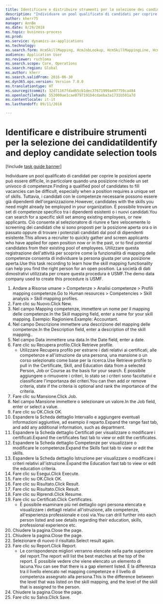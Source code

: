 ```yaml
--- 
title: Identificare e distribuire strumenti per la selezione dei candidati
description: "Individuare un pool qualificato di candidati per coprire le posizioni aperte può essere difficile, in particolare quando una posizione richiede un set univoco di competenze."
author: kherr75
manager: AnnBe
ms.date: 8/29/2018
ms.topic: business-process
ms.prod: 
ms.service: dynamics-ax-applications
ms.technology: 
ms.search.form: HcmSkillMapping, HcmJobLookup, HcmSkillMappingLine, HcmPersonCertificate, CCHTMLPrintPreview
audience: Application User
ms.reviewer: rschloma
ms.search.scope: Core, Operations
ms.search.region: Global
ms.author: kherr
ms.search.validFrom: 2016-06-30
ms.dyn365.ops.version: Version 7.0.0
ms.translationtype: HT
ms.sourcegitcommit: 32d71167fdad65cb1dec37671999a497759ca484
ms.openlocfilehash: 552009ae1cae0797191b4cdaeba3a1731b501a7d
ms.contentlocale: it-it
ms.lasthandoff: 09/11/2018

---
```

# <a name="identify-and-deploy-candidate-selection-tools"></a><span data-ttu-id="bdcc2-103">Identificare e distribuire strumenti per la selezione dei candidati</span><span class="sxs-lookup"><span data-stu-id="bdcc2-103">Identify and deploy candidate selection tools</span></span>

[!include [task guide banner](../../includes/task-guide-banner.md)]

<span data-ttu-id="bdcc2-104">Individuare un pool qualificato di candidati per coprire le posizioni aperte può essere difficile, in particolare quando una posizione richiede un set univoco di competenze.</span><span class="sxs-lookup"><span data-stu-id="bdcc2-104">Finding a qualified pool of candidates to fill vacancies can be difficult, especially when a position requires a unique set of skills.</span></span>  <span data-ttu-id="bdcc2-105">Tuttavia, i candidati con le competenze necessarie possono essere già dipendenti dell'organizzazione.</span><span class="sxs-lookup"><span data-stu-id="bdcc2-105">However, candidates with the skills you need might already be employed in your organization.</span></span> <span data-ttu-id="bdcc2-106">È possibile trovare un set di competenze specifico tra i dipendenti esistenti o i nuovi candidati.</span><span class="sxs-lookup"><span data-stu-id="bdcc2-106">You can search for a specific skill set among existing employees, or new applicants.</span></span> <span data-ttu-id="bdcc2-107">Ciò consente al selezionatore di riunire e fare velocemente lo screening dei candidati che si sono proposti per la posizione aperta ora o in passato oppure di trovare i potenziali candidati dal pool di dipendenti esistente.</span><span class="sxs-lookup"><span data-stu-id="bdcc2-107">This allows a recruiter to quickly gather and screen applicants who have applied for open position now or in the past, or to find potential candidates from their existing pool of employees.</span></span> <span data-ttu-id="bdcc2-108">Utilizzare questa registrazione dell'attività per scoprire come la funzionalità di mapping delle competenze consenta di individuare la persona giusta per una posizione aperta.</span><span class="sxs-lookup"><span data-stu-id="bdcc2-108">Use this task recording to learn how the skill mapping functionality can help you find the right person for an open position.</span></span> <span data-ttu-id="bdcc2-109">La società di dati dimostrativi utilizzata per creare questa procedura è USMF.</span><span class="sxs-lookup"><span data-stu-id="bdcc2-109">The demo data company used to create this procedure is USMF.</span></span>

1. <span data-ttu-id="bdcc2-110">Andare a Risorse umane > Competenze > Analisi competenze > Profili mapping competenze.</span><span class="sxs-lookup"><span data-stu-id="bdcc2-110">Go to Human resources > Competencies > Skill analysis > Skill mapping profiles.</span></span>
2. <span data-ttu-id="bdcc2-111">Fare clic su Nuovo.</span><span class="sxs-lookup"><span data-stu-id="bdcc2-111">Click New.</span></span>
3. <span data-ttu-id="bdcc2-112">Nel campo Mapping competenze, immettere un nome per il mapping delle competenze.</span><span class="sxs-lookup"><span data-stu-id="bdcc2-112">In the Skill mapping field, enter a name for your skill mapping.</span></span>  <span data-ttu-id="bdcc2-113">Esempio: Ragioniere.</span><span class="sxs-lookup"><span data-stu-id="bdcc2-113">Example: Accountant.</span></span>
4. <span data-ttu-id="bdcc2-114">Nel campo Descrizione immettere una descrizione del mapping delle competenze.</span><span class="sxs-lookup"><span data-stu-id="bdcc2-114">In the Description field, enter a description of the skill mapping..</span></span>
5. <span data-ttu-id="bdcc2-115">Nel campo Data immettere una data.</span><span class="sxs-lookup"><span data-stu-id="bdcc2-115">In the Date field, enter a date.</span></span>
6. <span data-ttu-id="bdcc2-116">Fare clic su Recupera profilo.</span><span class="sxs-lookup"><span data-stu-id="bdcc2-116">Click Retrieve profile.</span></span>
    * <span data-ttu-id="bdcc2-117">Utilizzare Recupera profilo per estrarre i dati relativi ai certificati, alle competenze e all'istruzione da una persona, una mansione o un corso selezionato come base per la ricerca.</span><span class="sxs-lookup"><span data-stu-id="bdcc2-117">Use Retrieve profile to pull in the Certificate, Skill, and Education data from a selected Person, Job or Course as the basis for your search.</span></span>   <span data-ttu-id="bdcc2-118">È possibile aggiungere o rimuovere i criteri, lo stato se i criteri sono facoltativi e classificare l'importanza dei criteri.</span><span class="sxs-lookup"><span data-stu-id="bdcc2-118">You can then add or remove criteria, state if the criteria is optional and rank the importance of the criteria.</span></span>  
7. <span data-ttu-id="bdcc2-119">Fare clic su Mansione.</span><span class="sxs-lookup"><span data-stu-id="bdcc2-119">Click Job.</span></span>
8. <span data-ttu-id="bdcc2-120">Nel campo Mansione immettere o selezionare un valore.</span><span class="sxs-lookup"><span data-stu-id="bdcc2-120">In the Job field, enter or select a value.</span></span>
9. <span data-ttu-id="bdcc2-121">Fare clic su OK.</span><span class="sxs-lookup"><span data-stu-id="bdcc2-121">Click OK.</span></span>
10. <span data-ttu-id="bdcc2-122">Espandere la Scheda dettaglio Intervallo e aggiungere eventuali informazioni aggiuntive, ad esempio il reparto.</span><span class="sxs-lookup"><span data-stu-id="bdcc2-122">Expand the range fast tab, and add any additional information, such as department.</span></span>
11. <span data-ttu-id="bdcc2-123">Espandere la Scheda dettaglio Certificati per visualizzare o modificare i certificati.</span><span class="sxs-lookup"><span data-stu-id="bdcc2-123">Expand the certificates fast tab to view or edit the certificates.</span></span>
12. <span data-ttu-id="bdcc2-124">Espandere la Scheda dettaglio Competenze per visualizzare o modificare le competenze.</span><span class="sxs-lookup"><span data-stu-id="bdcc2-124">Expand the Skills fast tab to view or edit the skills.</span></span>
13. <span data-ttu-id="bdcc2-125">Espandere la Scheda dettaglio Istruzione per visualizzare o modificare i criteri relativi all'istruzione.</span><span class="sxs-lookup"><span data-stu-id="bdcc2-125">Expand the Education fast tab to view or edit the education criteria.</span></span>
14. <span data-ttu-id="bdcc2-126">Fare clic su Esegui.</span><span class="sxs-lookup"><span data-stu-id="bdcc2-126">Click Execute.</span></span>
15. <span data-ttu-id="bdcc2-127">Fare clic su OK.</span><span class="sxs-lookup"><span data-stu-id="bdcc2-127">Click OK.</span></span>
16. <span data-ttu-id="bdcc2-128">Fare clic su Risultato.</span><span class="sxs-lookup"><span data-stu-id="bdcc2-128">Click Result.</span></span>
17. <span data-ttu-id="bdcc2-129">Fare clic su Risultato.</span><span class="sxs-lookup"><span data-stu-id="bdcc2-129">Click Result.</span></span>
18. <span data-ttu-id="bdcc2-130">Fare clic su Riprendi.</span><span class="sxs-lookup"><span data-stu-id="bdcc2-130">Click Resume.</span></span>
19. <span data-ttu-id="bdcc2-131">Fare clic su Certificati.</span><span class="sxs-lookup"><span data-stu-id="bdcc2-131">Click Certificates.</span></span>
    * <span data-ttu-id="bdcc2-132">È possibile esaminare più nel dettaglio ogni persona elencata e visualizzare i dettagli relativi all'istruzione, alle competenze, all'esperienza professionale e così via.</span><span class="sxs-lookup"><span data-stu-id="bdcc2-132">You can drill further into each person listed and see details regarding their education, skills, professional experience etc.</span></span>  
20. <span data-ttu-id="bdcc2-133">Chiudere la pagina.</span><span class="sxs-lookup"><span data-stu-id="bdcc2-133">Close the page.</span></span>
21. <span data-ttu-id="bdcc2-134">Chiudere la pagina.</span><span class="sxs-lookup"><span data-stu-id="bdcc2-134">Close the page.</span></span>
22. <span data-ttu-id="bdcc2-135">Selezionare di nuovo il risultato.</span><span class="sxs-lookup"><span data-stu-id="bdcc2-135">Select result again.</span></span>
23. <span data-ttu-id="bdcc2-136">Fare clic su Report.</span><span class="sxs-lookup"><span data-stu-id="bdcc2-136">Click Report.</span></span>
    * <span data-ttu-id="bdcc2-137">Le corrispondenze migliori verranno elencate nella parte superiore del report.</span><span class="sxs-lookup"><span data-stu-id="bdcc2-137">The report will list the best matches at the top of the report.</span></span>  <span data-ttu-id="bdcc2-138">È possibile vedere che viene elencato un elemento di lacuna.</span><span class="sxs-lookup"><span data-stu-id="bdcc2-138">You can see that there is a gap element listed.</span></span>  <span data-ttu-id="bdcc2-139">È la differenza tra il livello elencato nel mapping competenze e il livello di competenza assegnato alla persona.</span><span class="sxs-lookup"><span data-stu-id="bdcc2-139">This is the difference between the level that was listed on the skill mapping, and the level of the skill that is assigned to the person.</span></span>  
24. <span data-ttu-id="bdcc2-140">Chiudere la pagina.</span><span class="sxs-lookup"><span data-stu-id="bdcc2-140">Close the page.</span></span>
25. <span data-ttu-id="bdcc2-141">Fare clic su Salva.</span><span class="sxs-lookup"><span data-stu-id="bdcc2-141">Click Save.</span></span>


